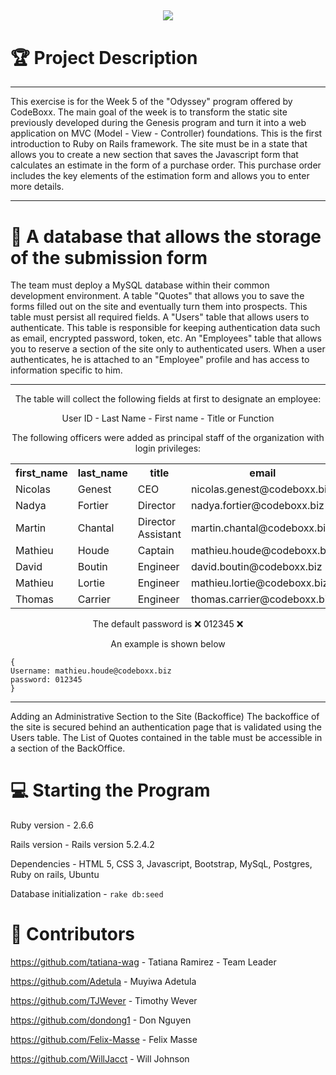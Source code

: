 ## <p align='center'><img src="https://raw.githubusercontent.com/tatiana-wag/Rocket_Elevators_Information_System/master/public/RocketElevators.jpg"></p>
# 🏆 Project Description

---

This exercise is for the Week 5 of the "Odyssey" program offered by CodeBoxx. The main goal of the week is to transform the static site previously developed during the Genesis program and turn it into a web application on MVC (Model - View - Controller) foundations. This is the first introduction to Ruby on Rails framework. The site must be in a state that allows you to create a new section that saves the Javascript form that calculates an estimate in the form of a purchase order. This purchase order includes the key elements of the estimation form and allows you to enter more details.

---

# 💾 A database that allows the storage of the submission form 
The team must deploy a MySQL database within their common development environment.
A table "Quotes" that allows you to save the forms filled out on the site and eventually turn them into prospects. This table must persist all required fields.
A "Users" table that allows users to authenticate. This table is responsible for keeping authentication data such as email, encrypted password, token, etc.
An "Employees" table that allows you to reserve a section of the site only to authenticated users. When a user authenticates, he is attached to an "Employee" profile and has access to information specific to him. 

---

<p align='center'>
The table will collect the following fields at first to designate an employee:
<p align='center'>
 User ID -
 Last Name -
 First name -
 Title or Function
</p>
<p align='center'>
  The following officers were added as principal staff of the organization with login privileges:
</p>
<table align='center'>
  <tr>
    <th>first_name</th>
    <th>last_name</th>
    <th>title</th>
    <th>email</th>
  </tr>
  <tr>
    <td>Nicolas</td>
    <td>Genest</td>
    <td>CEO</td>
    <td>nicolas.genest@codeboxx.biz</td>
  </tr>
  <tr>
    <td>Nadya</td>
    <td>Fortier</td>
    <td>Director</td>
    <td>nadya.fortier@codeboxx.biz</td>
  </tr>
  <tr>
    <td>Martin</td>
    <td>Chantal</td>
    <td>Director Assistant</td>
    <td>martin.chantal@codeboxx.biz</td>
  </tr>
  <tr>
    <td>Mathieu</td>
    <td>Houde</td>
    <td>Captain</td>
    <td>mathieu.houde@codeboxx.biz</td>
  </tr>
  <tr>
    <td>David</td>
    <td>Boutin</td>
    <td>Engineer</td>
    <td>david.boutin@codeboxx.biz</td>
  </tr>
  <tr>
    <td>Mathieu</td>
    <td>Lortie</td>
    <td>Engineer</td>
    <td>mathieu.lortie@codeboxx.biz</td>
  </tr>
  <tr>
    <td>Thomas</td>
    <td>Carrier</td>
    <td>Engineer</td>
    <td>thomas.carrier@codeboxx.biz</td>
  </tr>
</table>

<p align='center'>The default password is ❌ 012345 ❌</p>

<p align='center'>An example is shown below</p>

```
{
Username: mathieu.houde@codeboxx.biz
password: 012345
}
```

---

Adding an Administrative Section to the Site (Backoffice)
The backoffice of the site is secured behind an authentication page that is validated using the Users table.
The List of Quotes contained in the table must be accessible in a section of the BackOffice.

# 💻 Starting the Program 

Ruby version - 2.6.6

Rails version - Rails version 5.2.4.2

Dependencies  - HTML 5, CSS 3, Javascript, Bootstrap, MySqL, Postgres, Ruby on rails, Ubuntu

Database initialization - ```rake db:seed```



# 👥 Contributors

https://github.com/tatiana-wag - Tatiana Ramirez - Team Leader

https://github.com/Adetula - Muyiwa Adetula

https://github.com/TJWever - Timothy Wever

https://github.com/dondong1 - Don Nguyen

https://github.com/Felix-Masse - Felix Masse

https://github.com/WillJacct - Will Johnson
